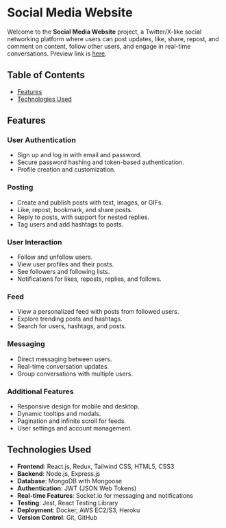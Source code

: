 # **Social Media Website**

Welcome to the **Social Media Website** project, a Twitter/X-like social networking platform where users can post updates, like, share, repost, and comment on content, follow other users, and engage in real-time conversations. Preview link is [here](https://x-social-jvsi.onrender.com).

## **Table of Contents**

- [Features](#features)
- [Technologies Used](#technologies-used)

## **Features**

### **User Authentication**
- Sign up and log in with email and password.
- Secure password hashing and token-based authentication.
- Profile creation and customization.

### **Posting**
- Create and publish posts with text, images, or GIFs.
- Like, repost, bookmark, and share posts.
- Reply to posts, with support for nested replies.
- Tag users and add hashtags to posts.

### **User Interaction**
- Follow and unfollow users.
- View user profiles and their posts.
- See followers and following lists.
- Notifications for likes, reposts, replies, and follows.

### **Feed**
- View a personalized feed with posts from followed users.
- Explore trending posts and hashtags.
- Search for users, hashtags, and posts.

### **Messaging**
- Direct messaging between users.
- Real-time conversation updates.
- Group conversations with multiple users.

### **Additional Features**
- Responsive design for mobile and desktop.
- Dynamic tooltips and modals.
- Pagination and infinite scroll for feeds.
- User settings and account management.

## **Technologies Used**

- **Frontend**: React.js, Redux, Tailwind CSS, HTML5, CSS3
- **Backend**: Node.js, Express.js
- **Database**: MongoDB with Mongoose
- **Authentication**: JWT (JSON Web Tokens)
- **Real-time Features**: Socket.io for messaging and notifications
- **Testing**: Jest, React Testing Library
- **Deployment**: Docker, AWS EC2/S3, Heroku
- **Version Control**: Git, GitHub

